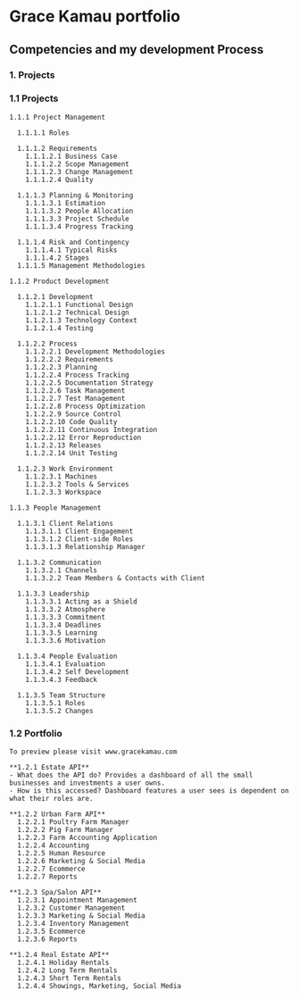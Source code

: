 # Grace Kamau portfolio
## Competencies and my development Process
### 1. Projects
   ### 1.1 Projects

    1.1.1 Project Management

      1.1.1.1 Roles

      1.1.1.2 Requirements
        1.1.1.2.1 Business Case
        1.1.1.2.2 Scope Management
        1.1.1.2.3 Change Management
        1.1.1.2.4 Quality

      1.1.1.3 Planning & Monitoring
        1.1.1.3.1 Estimation
        1.1.1.3.2 People Allocation
        1.1.1.3.3 Project Schedule
        1.1.1.3.4 Progress Tracking

      1.1.1.4 Risk and Contingency
        1.1.1.4.1 Typical Risks
        1.1.1.4.2 Stages
      1.1.1.5 Management Methodologies

    1.1.2 Product Development

      1.1.2.1 Development
        1.1.2.1.1 Functional Design
        1.1.2.1.2 Technical Design
        1.1.2.1.3 Technology Context
        1.1.2.1.4 Testing

      1.1.2.2 Process
        1.1.2.2.1 Development Methodologies
        1.1.2.2.2 Requirements
        1.1.2.2.3 Planning
        1.1.2.2.4 Process Tracking
        1.1.2.2.5 Documentation Strategy
        1.1.2.2.6 Task Management
        1.1.2.2.7 Test Management
        1.1.2.2.8 Process Optimization
        1.1.2.2.9 Source Control
        1.1.2.2.10 Code Quality
        1.1.2.2.11 Continuous Integration
        1.1.2.2.12 Error Reproduction
        1.1.2.2.13 Releases
        1.1.2.2.14 Unit Testing

      1.1.2.3 Work Environment
        1.1.2.3.1 Machines
        1.1.2.3.2 Tools & Services
        1.1.2.3.3 Workspace

    1.1.3 People Management

      1.1.3.1 Client Relations
        1.1.3.1.1 Client Engagement
        1.1.3.1.2 Client-side Roles
        1.1.3.1.3 Relationship Manager

      1.1.3.2 Communication
        1.1.3.2.1 Channels
        1.1.3.2.2 Team Members & Contacts with Client

      1.1.3.3 Leadership
        1.1.3.3.1 Acting as a Shield
        1.1.3.3.2 Atmosphere
        1.1.3.3.3 Commitment
        1.1.3.3.4 Deadlines
        1.1.3.3.5 Learning
        1.1.3.3.6 Motivation

      1.1.3.4 People Evaluation
        1.1.3.4.1 Evaluation
        1.1.3.4.2 Self Development
        1.1.3.4.3 Feedback

      1.1.3.5 Team Structure
        1.1.3.5.1 Roles
        1.1.3.5.2 Changes

  ### 1.2 Portfolio
    To preview please visit www.gracekamau.com

    **1.2.1 Estate API**
    - What does the API do? Provides a dashboard of all the small businesses and investments a user owns.
    - How is this accessed? Dashboard features a user sees is dependent on what their roles are.

    **1.2.2 Urban Farm API**
      1.2.2.1 Poultry Farm Manager
      1.2.2.2 Pig Farm Manager
      1.2.2.3 Farm Accounting Application
      1.2.2.4 Accounting
      1.2.2.5 Human Resource
      1.2.2.6 Marketing & Social Media
      1.2.2.7 Ecommerce
      1.2.2.7 Reports

    **1.2.3 Spa/Salon API**
      1.2.3.1 Appointment Management
      1.2.3.2 Customer Management
      1.2.3.3 Marketing & Social Media
      1.2.3.4 Inventory Management
      1.2.3.5 Ecommerce
      1.2.3.6 Reports

    **1.2.4 Real Estate API**
      1.2.4.1 Holiday Rentals
      1.2.4.2 Long Term Rentals
      1.2.4.3 Short Term Rentals
      1.2.4.4 Showings, Marketing, Social Media
